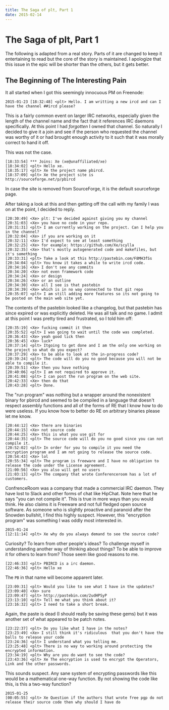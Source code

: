 ```yaml
---
title: The Saga of plt, Part 1
date: 2015-02-14
---
```


The Saga of plt, Part 1
=======================

The following is adapted from a real story. Parts of it are changed to keep it
entertaining to read but the core of the story is maintained. I apologize that
this issue in the epic will be shorter than the others, but it gets better.

The Beginning of The Interesting Pain
-------------------------------------

It all started when I got this seemingly innocuous PM on Freenode:

```
2015-01-23 [18:32:48] <plt> Hello. I am writting a new ircd and can I have the channel ##ircd please?
```

This is a fairly common event on larger IRC networks, especially given the
length of the channel name and the fact that it references IRC daemons
specifically. At this point I had *forgotten* I owned that channel. So
naturally I decided to give it a join and see if the person who requested the
channel was worthy of it or had brought enough activity to it such that it was
morally correct to hand it off.

This was not the case.

```
[18:33:54] *** Joins: Xe (xe@unaffiliated/xe)
[18:34:02] <plt> Hello xe.
[18:35:17] <plt> Xe the project name pbircd.
[18:37:09] <plt> Xe the project site is http://sourceforge.net/p/pbircd
```

In case the site is removed from SourceForge, it is the default sourceforge
page.

After taking a look at this and then getting off the call with my family I was
on at the point, I decided to reply.

```
[20:30:49] <Xe> plt: I've decided against giving you my channel
[20:31:03] <Xe> you have no code in your repo.
[20:31:31] <plt> I am currently working on the project. Can I help you in the channel?
[20:32:04] <Xe> if you are working on it
[20:32:11] <Xe> I'd expect to see at least something
[20:32:25] <Xe> for example: https://github.com/Xe/scylla
[20:32:35] <Xe> that's mostly autogenerated code and makefiles, but it's something
[20:33:31] <plt> Take a look at this http://pastebin.com/F8MH3fSs
[20:34:04] <plt> You know it takes a while to write ircd code.
[20:34:16] <Xe> I don't see any commits
[20:34:20] <Xe> not even framework code
[20:34:24] <Xe> or design
[20:34:26] <Xe> or an outline
[20:34:30] <Xe> all I see is that pastebin
[20:34:39] <Xe> which is in no way connected to that git repo
[20:35:07] <plt> I am still adding more features so its not going to be posted on the main web site yet.
```

The contents of the pastebin looked like a changelog, but that pastebin has
since expired or was explicitly deleted. He was all talk and no game. I admit
at this point I was pretty tired and frustrated, so I told him off:

```
[20:35:19] <Xe> fucking commit it then
[20:35:52] <plt> I was going to wait until the code was completed.
[20:36:43] <Xe> yeah good lick then
[20:36:45] <Xe> luck*
[20:37:14] <plt> Itgoing to get done and I am the only one working on the project so what do you expect?
[20:37:29] <Xe> to be able to look at the in-progress code?
[20:39:24] <plt> The code will do you no good because you will not be able to compile it.
[20:39:51] <Xe> then you have nothing
[20:40:06] <plt> I am not required to approve it.
[20:41:08] <plt> I can post the run program on the web site.
[20:42:33] <Xe> then do that
[20:43:28] <plt> Done.
```

The "run program" was nothing but a wrapper around the nonexistent binary for
pbircd and seemed to be compiled in a language that doesn't respect assembly
functions and all of the forms of RE that I know how to do were useless. If you
know how to better do RE on arbitrary binaries please let me know.

```
[20:44:12] <Xe> there are binaries
[20:44:15] <Xe> not source code
[20:44:25] <Xe> this is what you use git for
[20:44:35] <plt> The source code will do you no good since you can not compile it.
[20:52:02] <plt> In order for you to compile it you need the encryption program and I am not going to release the source code.
[20:54:43] <Xe> lol
[20:55:34] <plt> The program is freeware and I have no obligation to release the code under the License agreement.
[21:00:56] <Xe> you also will get no users
[21:03:13] <plt> The company that wrote Conferenceroom has a lot of customers.
```

ConfrenceRoom was a company that made a commercial IRC daemon. They have lost
to Slack and other forms of chat like HipChat. Note here that he says "you can
not compile it". This is true in more ways than you would think. He also claims
it is Freeware and not full fledged open source software. As someone who is
slightly proactive and paranoid after the Snowden bullshit, I find this highly
suspect. However, this "encryption program" was something I was oddly most
interested in.

```
2015-01-24
[12:11:14] <plt> Xe why do you always demand to see the source code?
```

Curiosity? To learn from other people's ideas? To challenge myself in
understanding another way of thinking about things? To be able to improve it
for others to learn from? Those seem like good reasons to me.

```
[22:46:33] <plt> PBIRCD is a irc daemon.
[22:46:36] <plt> Hello xe
```

The `PB` in that name will become apparent later.

```
[23:09:31] <plt> Would you like to see what I have in the updates?
[23:09:40] <Xe> sure
[23:09:47] <plt> http://pastebin.com/2udHPSyP
[23:13:10] <plt> Tell me what you think about it?
[23:16:32] <plt> I need to take a short break.
```

Again, the paste is dead (I should really be saving these gems) but it was
another set of what appeared to be patch notes.

```
[23:22:37] <plt> Do you like what I have in the notes?
[23:23:49] <Xe> I still think it's ridiculous  that you don't have the balls to release your code
[23:24:36] <plt> I understand what you telling me.
[23:25:48] <plt> There is no way to working around protecting the encrypted information.
[23:34:19] <plt> Why are you do want to see the code?
[23:43:36] <plt> Xe The encryption is used to encrypt the Operators, Link and the other passwords.
```

This sounds suspect. Any sane system of encrypting passwords like this would be
a mathematical one-way function. By not showing the code like this, is this
a two-way function?

```
2015-01-25
[00:05:55] <plt> Xe Question if the authors that wrote free pgp do not release their source code then why should I have do
```
